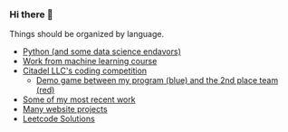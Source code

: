 ### Hi there 👋

<!--
**williserdman/williserdman** is a ✨ _special_ ✨ repository because its `README.md` (this file) appears on your GitHub profile.

Here are some ideas to get you started:

- 🔭 I’m currently working on ...
- 🌱 I’m currently learning ...
- 👯 I’m looking to collaborate on ...
- 🤔 I’m looking for help with ...
- 💬 Ask me about ...
- 📫 How to reach me: ...
- 😄 Pronouns: ...
- ⚡ Fun fact: ...
-->

Things should be organized by language.
  - [Python (and some data science endavors)](https://github.com/williserdman/python_playground)
  - [Work from machine learning course](https://github.com/williserdman/course22-fastai)
  - [Citadel LLC's coding competition](https://github.com/williserdman/c1games_terminal)
      - [Demo game between my program (blue) and the 2nd place team (red)](https://youtu.be/FUUvTQnPesk)
  - [Some of my most recent work](https://github.com/williserdman/2022_projects)
  - [Many website projects](https://github.com/williserdman/webdevelopment)
  - [Leetcode Solutions](https://github.com/williserdman/leetcodesolutions)
